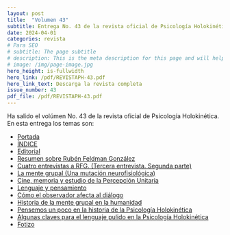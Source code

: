 ```yaml
---
layout: post
title:  "Volumen 43"
subtitle: Entrega No. 43 de la revista oficial de Psicología Holokinética
date: 2024-04-01
categories: revista
# Para SEO
# subtitle: The page subtitle
# description: This is the meta description for this page and will help it appear in search engines
# image: /img/page-image.jpg
hero_height: is-fullwidth
hero_link: /pdf/REVISTAPH-43.pdf
hero_link_text: Descarga la revista completa
issue_number: 43
pdf_file: /pdf/REVISTAPH-43.pdf
---
```


Ha salido el volúmen No. 43 de la revista oficial de Psicología Holokinética. 
En esta entrega los temas son:


- [Portada](/pdf/REVISTAPH-43.pdf#page=1)
- [ÍNDICE](/pdf/REVISTAPH-43.pdf#page=3)
- [Editorial](/pdf/REVISTAPH-43.pdf#page=4)
- [Resumen sobre Rubén Feldman González](/pdf/REVISTAPH-43.pdf#page=5)
- [Cuatro entrevistas a RFG. (Tercera entrevista. Segunda parte)](/pdf/REVISTAPH-43.pdf#page=7)
- [La mente grupal (Una mutación neurofisiológica)](/pdf/REVISTAPH-43.pdf#page=18)
- [Cine, memoria y estudio de la Percepción Unitaria](/pdf/REVISTAPH-43.pdf#page=25)
- [Lenguaje y pensamiento](/pdf/REVISTAPH-43.pdf#page=28)
- [Cómo el observador afecta al diálogo](/pdf/REVISTAPH-43.pdf#page=29)
- [Historia de la mente grupal en la humanidad](/pdf/REVISTAPH-43.pdf#page=32)
- [Pensemos un poco en la historia de la Psicología Holokinética](/pdf/REVISTAPH-43.pdf#page=35)
- [Algunas claves para el lenguaje pulido en la Psicología Holokinética](/pdf/REVISTAPH-43.pdf#page=36)
- [Fotizo](/pdf/REVISTAPH-43.pdf#page=39)
